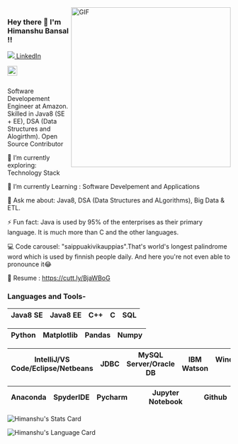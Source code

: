 <img align="right" alt="GIF" src="https://media.giphy.com/media/soTEDPQv7ffmACFapJ/giphy.gif" width="360"/>

### Hey there 👋 I'm Himanshu Bansal !!



[![](https://imgur.com/a/emL4IeJ) LinkedIn](https://www.linkedin.com/in/bhavishya-pandit-68a4a018a/)&nbsp;

<a href="https://www.instagram.com/himanshu.bansal_/">
  <img align="left" alt="Himanshu Bansal Instagram" width="22px" src="https://cdn.jsdelivr.net/npm/simple-icons@v3/icons/instagram.svg" />
  
</a>
<br></br>



<!--
*HimanshuBansalCHD/HimanshuBansalCHD* is a ✨ special ✨ repository because its `README.md` (this file) appears on your GitHub profile.

Here are some ideas to get you started:

- 🔭 I’m currently working on ...
- 🌱 I’m currently learning ...
- 👯 I’m looking to collaborate on ...
- 🤔 I’m looking for help with ...
- 💬 Ask me about ...
- 📫 How to reach me: ...
- 😄 Pronouns: ...
- ⚡ Fun fact: ...

-->

Software Developement Engineer at Amazon.
Skilled in Java8 (SE + EE), DSA (Data Structures and Alogirthm).
Open Source Contributor


🔭 I’m currently exploring: Technology Stack

🌱 I’m currently Learning : Software Develpement and Applications

💬 Ask me about: Java8, DSA (Data Structures and ALgorithms), Big Data & ETL.

⚡ Fun fact: Java is used by 95% of the enterprises as their primary language. It is much more than C and the other languages.

💻 Code carousel: "saippuakivikauppias".That's world's longest palindrome word which is used by finnish people daily. And here you're not even able to pronounce it😂

📄 Resume : https://cutt.ly/BjaWBoG

### Languages and Tools-


| Java8 SE | Java8 EE | C++ | C | SQL |
| :---: | :---: | :---: | :---: | :---: |


| Python | Matplotlib | Pandas | Numpy |
| :---: | :---: | :---: | :---: | 

| IntelliJ/VS Code/Eclipse/Netbeans | JDBC | MySQL Server/Oracle DB | IBM Watson | Windows/Linux/Mac OS |
| :---: | :---: | :---: | :---: | :---: |

| Anaconda | SpyderIDE | Pycharm | Jupyter Notebook | Github |
| :---: | :---: | :---: | :---: | :---: |

![Himanshu's Stats Card](https://github-readme-stats.vercel.app/api?username=HimanshuBansalCHD&show_icons=true&line_height=30&theme=midnight-purple)

![Himanshu's Language Card](https://github-readme-stats.vercel.app/api/top-langs/?username=HimanshuBansalCHD&show_icons=true&line_height=30&theme=chartreuse-dark&layout=compact)
